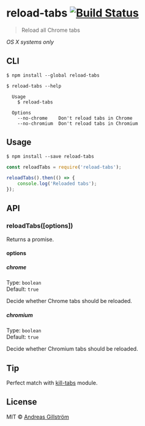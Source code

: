 # reload-tabs [![Build Status](https://travis-ci.org/gillstrom/reload-tabs.svg?branch=master)](https://travis-ci.org/gillstrom/reload-tabs)

> Reload all Chrome tabs

*OS X systems only*


## CLI

```
$ npm install --global reload-tabs
```

```
$ reload-tabs --help

  Usage
    $ reload-tabs

  Options
    --no-chrome    Don't reload tabs in Chrome
    --no-chromium  Don't reload tabs in Chromium
```


## Usage

```
$ npm install --save reload-tabs
```

```js
const reloadTabs = require('reload-tabs');

reloadTabs().then(() => {
	console.log('Reloaded tabs');
});
```


## API

### reloadTabs([options])

Returns a promise.

#### options

##### chrome
 
Type: `boolean`<br>
Default: `true`

Decide whether Chrome tabs should be reloaded.

##### chromium
 
Type: `boolean`<br>
Default: `true`

Decide whether Chromium tabs should be reloaded.


## Tip

Perfect match with [kill-tabs](https://github.com/sindresorhus/kill-tabs) module.


## License

MIT © [Andreas Gillström](http://github.com/gillstrom)
